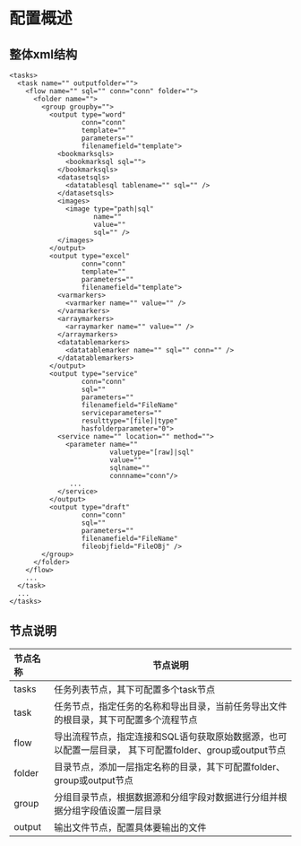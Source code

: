 # 配置概述

## 整体xml结构

```
<tasks>
  <task name="" outputfolder="">
    <flow name="" sql="" conn="conn" folder="">
      <folder name="">
        <group groupby="">
          <output type="word" 
                  conn="conn" 
                  template="" 
                  parameters="" 
                  filenamefield="template">
            <bookmarksqls>
              <bookmarksql sql="">
            </bookmarksqls>
            <datasetsqls>
              <datatablesql tablename="" sql="" />
            </datasetsqls>
            <images>
              <image type="path|sql" 
                     name="" 
                     value="" 
                     sql="" />
            </images>
          </output>
          <output type="excel"
                  conn="conn"
                  template=""
                  parameters=""
                  filenamefield="template">
            <varmarkers>
              <varmarker name="" value="" />
            </varmarkers>
            <arraymarkers>
              <arraymarker name="" value="" />
            </arraymarkers>
            <datatablemarkers>
              <datatablemarker name="" sql="" conn="" />
            </datatablemarkers>
          </output>
          <output type="service"
                  conn="conn"
                  sql=""
                  parameters=""
                  filenamefield="FileName"
                  serviceparameters=""
                  resulttype="[file]|type"
                  hasfolderparameter="0">
            <service name="" location="" method="">
              <parameter name="" 
                         valuetype="[raw]|sql" 
                         value=""
                         sqlname="" 
                         connname="conn"/>
               ...
            </service>
          </output>
          <output type="draft"
                  conn="conn"
                  sql=""
                  parameters=""
                  filenamefield="FileName"
                  fileobjfield="FileOBj" />
        </group>
      </folder>
    </flow>
    ...
  </task>
  ...
</tasks>
```

## 节点说明

| 节点名称 | 节点说明 |
|:------- | ------- |
| tasks | 任务列表节点，其下可配置多个task节点 |
| task | 任务节点，指定任务的名称和导出目录，当前任务导出文件的根目录，其下可配置多个流程节点 |
| flow | 导出流程节点，指定连接和SQL语句获取原始数据源，也可以配置一层目录， 其下可配置folder、group或output节点 |
| folder | 目录节点，添加一层指定名称的目录，其下可配置folder、group或output节点 |
| group | 分组目录节点，根据数据源和分组字段对数据进行分组并根据分组字段值设置一层目录 |
| output | 输出文件节点，配置具体要输出的文件 |